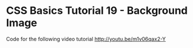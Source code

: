 CSS Basics Tutorial 19 - Background Image
=========================================

Code for the following video tutorial http://youtu.be/m1v06qax2-Y

